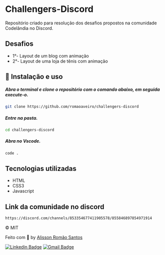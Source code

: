 # Challengers-Discord
Repositório criado para resolução dos desafios propostos na comunidade Codelândia no Discord.

## Desafios
<ul>
    <li>1°- Layout de um blog com animação</li>
    <li>2°- Layout de uma loja de tênis com animação</li>
</ul>

## :wrench: Instalação e uso

##### Abra o terminal e clone o repositório com o comando abaixo, em seguida execute-o.
```bash
git clone https://github.com/romaoaveiro/challengers-discord
```


##### Entre na pasta.
```bash
cd challengers-discord
```

##### Abra no Vscode.
```bash
code . 
```

## Tecnologias utilizadas
<ul>
    <li>HTML</li>
    <li>CSS3</li>
    <li>Javascript</li>
</ul>

## Link da comunidade no discord
```bash
https://discord.com/channels/853354677411905578/855846897854971914
```

&copy; MIT

Feito com :purple_heart: by [Alisson Romão Santos](https://github.com/romaoaveiro)

[![Linkedin Badge](https://img.shields.io/badge/-Alisson%20Romão-blue?style=flat-square&logo=Linkedin&logoColor=white&link=https://www.linkedin.com/in/romaoaveiro/)](https://www.linkedin.com/in/romaoaveiro/) 
[![Gmail Badge](https://img.shields.io/badge/-romao.portfolio@gmail.com-c14438?style=flat-square&logo=Gmail&logoColor=white&link=mailto:romao.portfolio@gmail.com)](mailto:romao.portfolio@gmail.com)